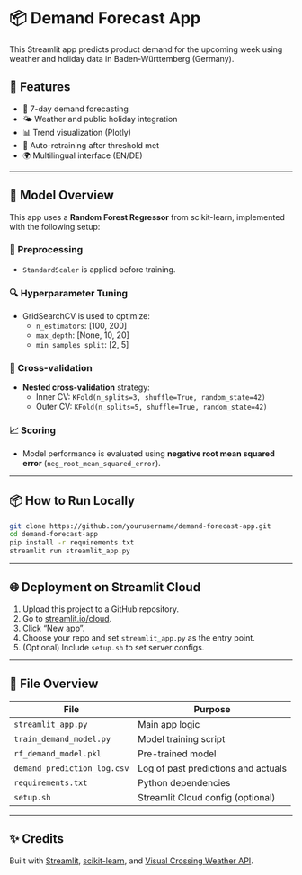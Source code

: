 # 📦 Demand Forecast App

This Streamlit app predicts product demand for the upcoming week using weather and holiday data in Baden-Württemberg (Germany).

## 🚀 Features

- 🔁 7-day demand forecasting
- 🌤️ Weather and public holiday integration
- 📊 Trend visualization (Plotly)
- 🧠 Auto-retraining after threshold met
- 🌍 Multilingual interface (EN/DE)

---

## 🧠 Model Overview

This app uses a **Random Forest Regressor** from scikit-learn, implemented with the following setup:

### 🔧 Preprocessing
- `StandardScaler` is applied before training.

### 🔍 Hyperparameter Tuning
- GridSearchCV is used to optimize:
  - `n_estimators`: [100, 200]
  - `max_depth`: [None, 10, 20]
  - `min_samples_split`: [2, 5]

### 🔄 Cross-validation
- **Nested cross-validation** strategy:
  - Inner CV: `KFold(n_splits=3, shuffle=True, random_state=42)`
  - Outer CV: `KFold(n_splits=5, shuffle=True, random_state=42)`

### 📈 Scoring
- Model performance is evaluated using **negative root mean squared error** (`neg_root_mean_squared_error`).

---

## 📦 How to Run Locally

```bash
git clone https://github.com/yourusername/demand-forecast-app.git
cd demand-forecast-app
pip install -r requirements.txt
streamlit run streamlit_app.py
```

---

## 🌐 Deployment on Streamlit Cloud

1. Upload this project to a GitHub repository.
2. Go to [streamlit.io/cloud](https://streamlit.io/cloud).
3. Click “New app”.
4. Choose your repo and set `streamlit_app.py` as the entry point.
5. (Optional) Include `setup.sh` to set server configs.

---

## 📁 File Overview

| File                  | Purpose                              |
|-----------------------|--------------------------------------|
| `streamlit_app.py`    | Main app logic                       |
| `train_demand_model.py` | Model training script               |
| `rf_demand_model.pkl` | Pre-trained model                    |
| `demand_prediction_log.csv` | Log of past predictions and actuals |
| `requirements.txt`    | Python dependencies                  |
| `setup.sh`            | Streamlit Cloud config (optional)    |

---

## ✨ Credits

Built with [Streamlit](https://streamlit.io), [scikit-learn](https://scikit-learn.org/), and [Visual Crossing Weather API](https://www.visualcrossing.com/).
